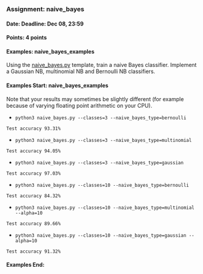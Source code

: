 ### Assignment: naive_bayes
#### Date: Deadline: Dec 08, 23:59
#### Points: 4 points
#### Examples: naive_bayes_examples

Using the [naive_bayes.py](https://github.com/ufal/npfl129/tree/master/labs/08/naive_bayes.py)
template, train a naive Bayes classifier. Implement a Gaussian NB,
multinomial NB and Bernoulli NB classifiers.

#### Examples Start: naive_bayes_examples
Note that your results may sometimes be slightly different (for example because of varying floating point arithmetic on your CPU).
- `python3 naive_bayes.py --classes=3 --naive_bayes_type=bernoulli`
```
Test accuracy 93.31%
```
- `python3 naive_bayes.py --classes=3 --naive_bayes_type=multinomial`
```
Test accuracy 94.05%
```
- `python3 naive_bayes.py --classes=3 --naive_bayes_type=gaussian`
```
Test accuracy 97.03%
```
- `python3 naive_bayes.py --classes=10 --naive_bayes_type=bernoulli`
```
Test accuracy 84.32%
```
- `python3 naive_bayes.py --classes=10 --naive_bayes_type=multinomial --alpha=10`
```
Test accuracy 89.66%
```
- `python3 naive_bayes.py --classes=10 --naive_bayes_type=gaussian --alpha=10`
```
Test accuracy 91.32%
```
#### Examples End:
